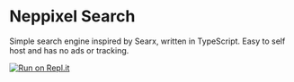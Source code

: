 # Neppixel Search

Simple search engine inspired by Searx, written in TypeScript. Easy to self host and has no ads or tracking.

[![Run on Repl.it](https://repl.it/badge/github/birajrai/search)](https://repl.it/github/birajrai/search)
